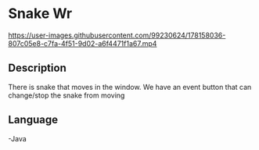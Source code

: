 # Snake Wr

https://user-images.githubusercontent.com/99230624/178158036-807c05e8-c7fa-4f51-9d02-a6f4471f1a67.mp4

## Description

There is snake that moves in the window. We have an event button that can change/stop the snake from moving

## Language

-Java
